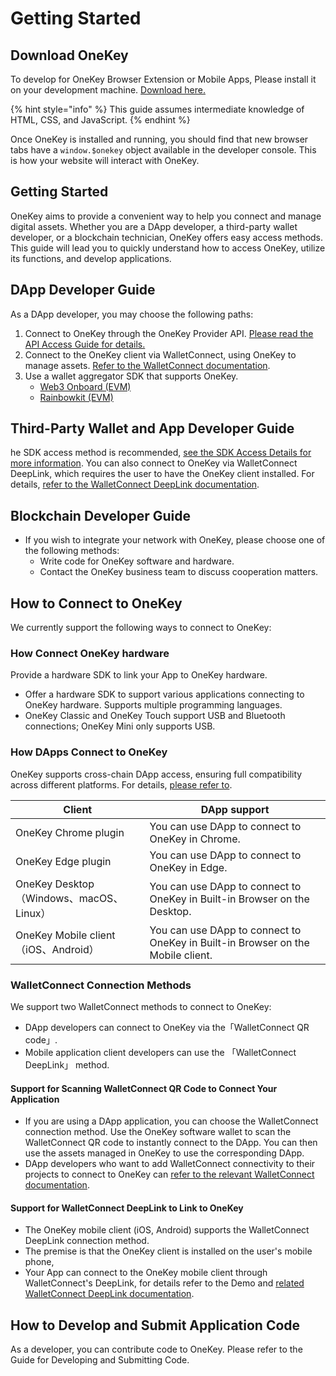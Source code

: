 # Getting Started

## Download OneKey

To develop for OneKey Browser Extension or Mobile Apps, Please install it on your development machine. [Download here.](https://onekey.so/download?client=browserExtension)

{% hint style="info" %}
This guide assumes intermediate knowledge of HTML, CSS, and JavaScript.
{% endhint %}

Once OneKey is installed and running, you should find that new browser tabs have a `window.$onekey` object available in the developer console. This is how your website will interact with OneKey.

## Getting Started

OneKey aims to provide a convenient way to help you connect and manage digital assets. Whether you are a DApp developer, a third-party wallet developer, or a blockchain technician, OneKey offers easy access methods. This guide will lead you to quickly understand how to access OneKey, utilize its functions, and develop applications.

## DApp Developer Guide

As a DApp developer, you may choose the following paths:

1. Connect to OneKey through the OneKey Provider API. [Please read the API Access Guide for details.](../connect-to-software/dapp-connect-to-onekey/)
2. Connect to the OneKey client via WalletConnect, using OneKey to manage assets. [Refer to the WalletConnect documentation](../connect-to-software/using-walletconnect/).
3. Use a wallet aggregator SDK that supports OneKey.
   * [Web3 Onboard (EVM)](../connect-to-software/dapp-connect-to-onekey/compatible-with-metamask/third-party-wallet-kit/web3-onboard.md)
   * [Rainbowkit (EVM)](../connect-to-software/dapp-connect-to-onekey/compatible-with-metamask/third-party-wallet-kit/rainbowkit.md)

## Third-Party Wallet and App Developer Guide

he SDK access method is recommended, [see the SDK Access Details for more information](../connect-to-hardware/hardware-sdk/guide.md). You can also connect to OneKey via WalletConnect DeepLink, which requires the user to have the OneKey client installed. For details, [refer to the WalletConnect DeepLink documentation](https://docs.walletconnect.com/web3wallet/mobileLinking).

## Blockchain Developer Guide

* If you wish to integrate your network with OneKey, please choose one of the following methods:
  * Write code for OneKey software and hardware.
  * Contact the OneKey business team to discuss cooperation matters.

## How to Connect to OneKey

We currently support the following ways to connect to OneKey:

### How Connect OneKey hardware

Provide a hardware SDK to link your App to OneKey hardware.

* Offer a hardware SDK to support various applications connecting to OneKey hardware. Supports multiple programming languages.
* OneKey Classic and OneKey Touch support USB and Bluetooth connections; OneKey Mini only supports USB.

### How DApps Connect to OneKey

OneKey supports cross-chain DApp access, ensuring full compatibility across different platforms. For details, [please refer to](../connect-to-software/dapp-connect-to-onekey/).

| Client                              | DApp support                                                                    |
| ----------------------------------- | ------------------------------------------------------------------------------- |
| OneKey Chrome plugin                | You can use DApp to connect to OneKey in Chrome.                                |
| OneKey Edge plugin                  | You can use DApp to connect to OneKey in Edge.                                  |
| OneKey Desktop（Windows、macOS、Linux） | You can use DApp to connect to OneKey in Built-in Browser on the Desktop.       |
| OneKey Mobile client（iOS、Android）   | You can use DApp to connect to OneKey in Built-in Browser on the Mobile client. |

### WalletConnect Connection Methods

We support two WalletConnect methods to connect to OneKey:

* DApp developers can connect to OneKey via the「WalletConnect QR code」.
* Mobile application client developers can use the 「WalletConnect DeepLink」 method.

#### Support for Scanning WalletConnect QR Code to Connect Your Application

* If you are using a DApp application, you can choose the WalletConnect connection method. Use the OneKey software wallet to scan the WalletConnect QR code to instantly connect to the DApp. You can then use the assets managed in OneKey to use the corresponding DApp.
* DApp developers who want to add WalletConnect connectivity to their projects to connect to OneKey can [refer to the relevant WalletConnect documentation](https://docs.walletconnect.com/quickstart).

#### Support for WalletConnect DeepLink to Link to OneKey

* The OneKey mobile client (iOS, Android) supports the WalletConnect DeepLink connection method.
* The premise is that the OneKey client is installed on the user's mobile phone,
* Your App can connect to the OneKey mobile client through WalletConnect's DeepLink, for details refer to the Demo and [related WalletConnect DeepLink documentation](https://docs.walletconnect.com/web3wallet/mobileLinking).

## How to Develop and Submit Application Code

As a developer, you can contribute code to OneKey. Please refer to the Guide for Developing and Submitting Code.

